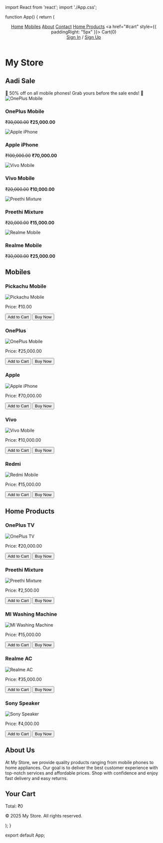 import React from 'react';
import './App.css';

function App() {
  return (
    <div className="App">
      <header>
        <nav className="navbar" role="navigation" aria-label="Main Navigation">
          <a href="task1.html">Home</a>
          <a href="mobile.html">Mobiles</a>
          <a href="#about">About</a>
          <a href="contact.html">Contact</a>
          <a href="home-products.html">Home Products</a>
          <a href="#cart" style={{ paddingRight: "5px" }}>
            Cart(<span id="cart_count">0</span>)
          </a>
        </nav>
        <div className="auth-links">
          <a href="signin.html" className="auth-link">Sign In</a> /
          <a href="signup.html" className="auth-link">Sign Up</a>
        </div>
      </header>
      <h1>My Store</h1>
      <section id="offers" aria-label="Promotional Offers">
    <h2>Aadi Sale</h2>
    <div className="slider-container" role="region" aria-live="polite" aria-atomic="true">
        <div className="offer-text">
            🚀 50% off on all mobile phones! Grab yours before the sale ends! 🎉
        </div>
    </div>
    <div className="class-grid">
        <div className="class-item" tabindex="0" aria-label="OnePlus Mobile Offer: ₹30,000 reduced to ₹25,000">
            <img src="images/1+.jpeg" alt="OnePlus Mobile" />
            <h3>OnePlus Mobile</h3>
            <p><del>₹30,000.00</del> <strong>₹25,000.00</strong></p>
        </div>
        <div className="class-item" tabindex="0" aria-label="Apple iPhone Offer: ₹100,000 reduced to ₹70,000">
            <img src="images/apple.jpeg" alt="Apple iPhone" />
            <h3>Apple iPhone</h3>
            <p><del>₹100,000.00</del> <strong>₹70,000.00</strong></p>
        </div>
        <div className="class-item" tabindex="0" aria-label="Vivo Mobile Offer: ₹20,000 reduced to ₹10,000">
            <img src="images/vivo.jpeg" alt="Vivo Mobile" />
            <h3>Vivo Mobile</h3>
            <p><del>₹20,000.00</del> <strong>₹10,000.00</strong></p>
        </div>
        <div className="class-item" tabindex="0" aria-label="Preethi Mixture Offer: ₹20,000 reduced to ₹15,000">
            <img src="images/preethi.jpeg" alt="Preethi Mixture" />
            <h3>Preethi Mixture</h3>
            <p><del>₹20,000.00</del> <strong>₹15,000.00</strong></p>
        </div>
        <div className="class-item" tabindex="0" aria-label="Realme Mobile Offer: ₹30,000 reduced to ₹25,000">
            <img src="images/relme.jpeg" alt="Realme Mobile" />
            <h3>Realme Mobile</h3>
            <p><del>₹30,000.00</del> <strong>₹25,000.00</strong></p>
        </div>
    </div>
</section>
<section id="mobiles" className="products" aria-label="Mobile Phones">
    <h2>Mobiles</h2>
    <div className="product-grid">
        <article className="product" tabindex="0" aria-label="Pickachu Mobile, priced ₹10">
            <h3>Pickachu Mobile</h3>
            <img src="images/pickachu.jpg" alt="Pickachu Mobile" />
            <p>Price: ₹10.00</p>
            <div className="button-group">
                <button onclick="addToCart('Pickachu Mobile', 10)" aria-label="Add Pickachu Mobile to cart">Add to Cart</button>
                <button className="buy-now" onclick="alert('Redirect to checkout for Pickachu Mobile');" aria-label="Buy Pickachu Mobile now">Buy Now</button>
            </div>
        </article>
        <article className="product" tabindex="0" aria-label="OnePlus Mobile, priced ₹25,000">
            <h3>OnePlus</h3>
            <img src="images/1+.jpeg" alt="OnePlus Mobile" />
            <p>Price: ₹25,000.00</p>
            <div className="button-group">
                <button onclick="addToCart('OnePlus', 25000)" aria-label="Add OnePlus Mobile to cart">Add to Cart</button>
                <button className="buy-now" onclick="alert('Redirect to checkout for OnePlus');" aria-label="Buy OnePlus now">Buy Now</button>
            </div>
        </article>
        <article className="product" tabindex="0" aria-label="Apple iPhone, priced ₹70,000">
            <h3>Apple</h3>
            <img src="images/apple.jpeg" alt="Apple iPhone" />
            <p>Price: ₹70,000.00</p>
            <div className="button-group">
                <button onclick="addToCart('Apple', 70000)" aria-label="Add Apple iPhone to cart">Add to Cart</button>
                <button className="buy-now" onclick="alert('Redirect to checkout for Apple iPhone');" aria-label="Buy Apple iPhone now">Buy Now</button>
            </div>
        </article>
        <article className="product" tabindex="0" aria-label="Vivo Mobile, priced ₹10,000">
            <h3>Vivo</h3>
            <img src="images/vivo.jpeg" alt="Vivo Mobile" />
            <p>Price: ₹10,000.00</p>
            <div className="button-group">
                <button onclick="addToCart('Vivo', 10000)" aria-label="Add Vivo Mobile to cart">Add to Cart</button>
                <button className="buy-now" onclick="alert('Redirect to checkout for Vivo');" aria-label="Buy Vivo now">Buy Now</button>
            </div>
        </article>
        <article className="product" tabindex="0" aria-label="Redmi Mobile, priced ₹15,000">
            <h3>Redmi</h3>
            <img src="images/redmi.jpeg" alt="Redmi Mobile" />
            <p>Price: ₹15,000.00</p>
            <div className="button-group">
                <button onclick="addToCart('Redmi', 15000)" aria-label="Add Redmi Mobile to cart">Add to Cart</button>
                <button className="buy-now" onclick="alert('Redirect to checkout for Redmi');" aria-label="Buy Redmi now">Buy Now</button>
            </div>
        </article>
    </div>
</section>
<section id="computers" className="products" aria-label="Home Products">
    <h2>Home Products</h2>
    <div className="product-grid">
        <article className="product" tabindex="0" aria-label="OnePlus TV, priced ₹20,000">
            <h3>OnePlus TV</h3>
            <img src="./images/1+tv.jpeg" alt="OnePlus TV" />
            <p>Price: ₹20,000.00</p>
            <div className="button-group">
                <button onclick="addToCart('OnePlus TV', 20000)" aria-label="Add OnePlus TV to cart">Add to Cart</button>
                <button className="buy-now" onclick="alert('Redirect to checkout for OnePlus TV');" aria-label="Buy OnePlus TV now">Buy Now</button>
            </div>
        </article>
        <article className="product" tabindex="0" aria-label="Preethi Mixture, priced ₹2,500">
            <h3>Preethi Mixture</h3>
            <img src="images/preethi.jpeg" alt="Preethi Mixture" />
            <p>Price: ₹2,500.00</p>
            <div className="button-group">
                <button onclick="addToCart('Preethi Mixture', 2500)" aria-label="Add Preethi Mixture to cart">Add to Cart</button>
                <button className="buy-now" onclick="alert('Redirect to checkout for Preethi Mixture');" aria-label="Buy Preethi Mixture now">Buy Now</button>
            </div>
        </article>
        <article className="product" tabindex="0" aria-label="MI Washing Machine, priced ₹15,000">
            <h3>MI Washing Machine</h3>
            <img src="images/miw.jpeg" alt="MI Washing Machine" />
            <p>Price: ₹15,000.00</p>
            <div className="button-group">
                <button onclick="addToCart('MI Washing Machine', 15000)" aria-label="Add MI Washing Machine to cart">Add to Cart</button>
                <button className="buy-now" onclick="alert('Redirect to checkout for MI Washing Machine');" aria-label="Buy MI Washing Machine now">Buy Now</button>
            </div>
        </article>
        <article className="product" tabindex="0" aria-label="Realme AC, priced ₹35,000">
            <h3>Realme AC</h3>
            <img src="images/relme.jpeg" alt="Realme AC" />
            <p>Price: ₹35,000.00</p>
            <div className="button-group">
                <button onclick="addToCart('Realme AC', 35000)" aria-label="Add Realme AC to cart">Add to Cart</button>
                <button className="buy-now" onclick="alert('Redirect to checkout for Realme AC');" aria-label="Buy Realme AC now">Buy Now</button>
            </div>
        </article>
        <article className="product" tabindex="0" aria-label="Sony Speaker, priced ₹4,000">
            <h3>Sony Speaker</h3>
            <img src="images/sony.jpeg" alt="Sony Speaker" />
            <p>Price: ₹4,000.00</p>
            <div className="button-group">
                <button onclick="addToCart('Sony Speaker', 4000)" aria-label="Add Sony Speaker to cart">Add to Cart</button>
                <button className="buy-now" onclick="alert('Redirect to checkout for Sony Speaker');" aria-label="Buy Sony Speaker now">Buy Now</button>
            </div>
        </article>
    </div>
</section>
<section id="about">
    <h2>About Us</h2>
    <p>At My Store, we provide quality products ranging from mobile phones to home appliances. Our goal is to deliver the best customer experience with top-notch services and affordable prices. Shop with confidence and enjoy fast delivery and easy returns.</p>
</section>
<section id="cart" >
    <h2>Your Cart</h2>
    <ul id="cart-items" aria-label="List of items in cart"></ul>
    <p class="total" aria-live="polite" aria-atomic="true">Total: ₹<span id="cart-total">0</span></p>
</section>
<footer>
    <p>&copy; 2025 My Store. All rights reserved.</p>
</footer>
    </div>
  );
}

export default App;